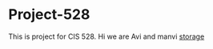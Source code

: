 # Project-528
This is project for CIS 528.
Hi we are Avi and manvi
[storage](https://github.com/avimuks/Project-528/blob/master/images/storage%20account.jpg)